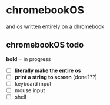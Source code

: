 # chromebookOS
and os written entirely on a chromebook

## chromebookOS todo
**bold** = in progress
- [ ] **literally make the entire os**
- [ ] **print a string to screen** (done???)
- [ ] keyboard input
- [ ] mouse input
- [ ] shell